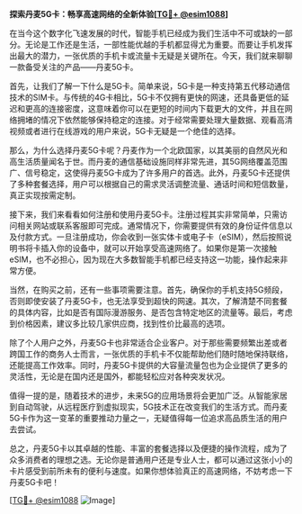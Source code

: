**探索丹麦5G卡：畅享高速网络的全新体验[[TG💪+ @esim1088](https://t.me/s/esim1088)]**

在当今这个数字化飞速发展的时代，智能手机已经成为我们生活中不可或缺的一部分。无论是工作还是生活，一部性能优越的手机都显得尤为重要。而要让手机发挥出最大的潜力，一张优质的手机卡或流量卡无疑是关键所在。今天，我们就来聊聊一款备受关注的产品——丹麦5G卡。

首先，让我们了解一下什么是5G卡。简单来说，5G卡是一种支持第五代移动通信技术的SIM卡。与传统的4G卡相比，5G卡不仅拥有更快的网速，还具备更低的延迟和更高的连接密度，这意味着你可以在更短的时间内下载更大的文件，并且在网络拥堵的情况下依然能够保持稳定的连接。对于经常需要处理大量数据、观看高清视频或者进行在线游戏的用户来说，5G卡无疑是一个绝佳的选择。

那么，为什么选择丹麦5G卡呢？丹麦作为一个北欧国家，以其美丽的自然风光和高生活质量闻名于世。而丹麦的通信基础设施同样非常先进，其5G网络覆盖范围广、信号稳定，这使得丹麦5G卡成为了许多用户的首选。此外，丹麦5G卡还提供了多种套餐选择，用户可以根据自己的需求灵活调整流量、通话时间和短信数量，真正实现按需定制。

接下来，我们来看看如何注册和使用丹麦5G卡。注册过程其实非常简单，只需访问相关网站或联系客服即可完成。通常情况下，你需要提供有效的身份证件信息以及付款方式。一旦注册成功，你会收到一张实体卡或电子卡（eSIM），然后按照说明书将卡插入你的设备中，就可以开始享受高速网络了。如果你是第一次接触eSIM，也不必担心，因为现在大多数智能手机都已经支持这一功能，操作起来非常方便。

当然，在购买之前，还有一些事项需要注意。首先，确保你的手机支持5G频段，否则即使安装了丹麦5G卡，也无法享受到超快的网速。其次，了解清楚不同套餐的具体内容，比如是否有国际漫游服务、是否包含特定地区的流量等。最后，考虑到价格因素，建议多比较几家供应商，找到性价比最高的选项。

除了个人用户之外，丹麦5G卡也非常适合企业客户。对于那些需要频繁出差或者跨国工作的商务人士而言，一张优质的手机卡不仅能帮助他们随时随地保持联络，还能提高工作效率。同时，丹麦5G卡提供的大容量流量包也为企业提供了更多的灵活性，无论是在国内还是国外，都能轻松应对各种突发状况。

值得一提的是，随着技术的进步，未来5G的应用场景将会更加广泛。从智能家居到自动驾驶，从远程医疗到虚拟现实，5G技术正在改变我们的生活方式。而丹麦5G卡作为这一变革的重要推动力量之一，无疑值得每一位追求高品质生活的用户去尝试。

总之，丹麦5G卡以其卓越的性能、丰富的套餐选择以及便捷的操作流程，成为了众多消费者的理想之选。无论你是普通用户还是专业人士，都可以通过这张小小的卡片感受到前所未有的便利与速度。如果你想体验真正的高速网络，不妨考虑一下丹麦5G卡吧！

[[TG💪+ @esim1088](https://t.me/s/esim1088) ![Image](https://i.postimg.cc/4NQfJmqS/Snipaste-2025-05-13-00-14-12.png)]